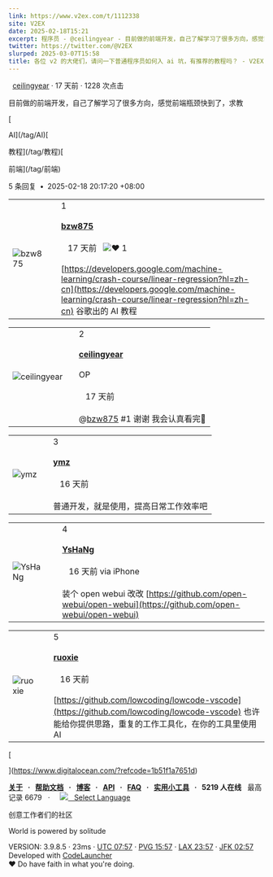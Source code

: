 ```yaml
---
link: https://www.v2ex.com/t/1112338
site: V2EX
date: 2025-02-18T15:21
excerpt: 程序员 - @ceilingyear - 目前做的前端开发，自己了解学习了很多方向，感觉前端瓶颈快到了，求教
twitter: https://twitter.com/@V2EX
slurped: 2025-03-07T15:58
title: 各位 v2 的大佬们，请问一下普通程序员如何入 ai 坑，有推荐的教程吗？ - V2EX
---
```

  
  [ceilingyear](/member/ceilingyear) · 17 天前 · 1228 次点击

目前做的前端开发，自己了解学习了很多方向，感觉前端瓶颈快到了，求教

[

AI](/tag/AI)[

教程](/tag/教程)[

前端](/tag/前端)

5 条回复  **•**  2025-02-18 20:17:20 +08:00

|   |   |   |
|---|---|---|
|![bzw875](https://cdn.v2ex.com/avatar/022e/17ea/39164_normal.png?m=1646214419)||1<br><br>**[bzw875](/member/bzw875)**  <br><br>   17 天前   ![❤️](/static/img/heart_neue_red.png?v=16ec2dd0a880be6edda1e4a2e35754b3) 1<br><br>[https://developers.google.com/machine-learning/crash-course/linear-regression?hl=zh-cn](https://developers.google.com/machine-learning/crash-course/linear-regression?hl=zh-cn) 谷歌出的 AI 教程|

|   |   |   |
|---|---|---|
|![ceilingyear](https://cdn.v2ex.com/gravatar/a13b5f3db559c519976e4f846f6a2a22?s=48&d=retro)||2<br><br>**[ceilingyear](/member/ceilingyear)**  <br><br>OP<br><br>   17 天前<br><br>@[bzw875](/member/bzw875) #1 谢谢 我会认真看完🙇|

|   |   |   |
|---|---|---|
|![ymz](https://cdn.v2ex.com/avatar/5052/98d4/425431_normal.png?m=1733728887)||3<br><br>**[ymz](/member/ymz)**  <br><br>   16 天前<br><br>普通开发，就是使用，提高日常工作效率吧|

|   |   |   |
|---|---|---|
|![YsHaNg](https://cdn.v2ex.com/gravatar/765ab8ac0876bfda5bb3ca4cee2858f7?s=48&d=retro)||4<br><br>**[YsHaNg](/member/YsHaNg)**  <br><br>   16 天前 via iPhone<br><br>装个 open webui 改改 [https://github.com/open-webui/open-webui](https://github.com/open-webui/open-webui)|

|   |   |   |
|---|---|---|
|![ruoxie](https://cdn.v2ex.com/avatar/29ca/be40/322280_normal.png?m=1705590144)||5<br><br>**[ruoxie](/member/ruoxie)**  <br><br>   16 天前<br><br>[https://github.com/lowcoding/lowcode-vscode](https://github.com/lowcoding/lowcode-vscode) 也许能给你提供思路，重复的工作工具化，在你的工具里使用 AI|

[

](https://www.digitalocean.com/?refcode=1b51f1a7651d)

**[关于](/about)   ·   [帮助文档](/help)   ·   [博客](https://blog.v2ex.com/)   ·   [API](/help/api)   ·   [FAQ](/faq)   ·   [实用小工具](/tools)   ·   5219 人在线**   最高记录 6679   ·     [![](/static/img/language.png?v=6a5cfa731dc71a3769f6daace6784739)   Select Language](/select/language)

创意工作者们的社区

World is powered by solitude

VERSION: 3.9.8.5 · 23ms · [UTC 07:57](/worldclock#utc) · [PVG 15:57](/worldclock#pvg) · [LAX 23:57](/worldclock#lax) · [JFK 02:57](/worldclock#jfk)  
Developed with [CodeLauncher](https://cl.v2ex.pro/)  
♥ Do have faith in what you're doing.